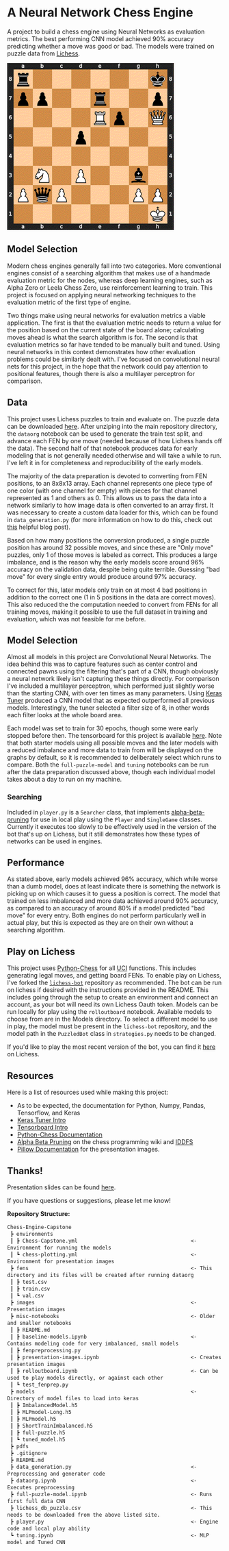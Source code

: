 # A Neural Network Chess Engine

A project to build a chess engine using Neural Networks as evaluation metrics. The best performing CNN model achieved 90% accuracy predicting whether a move was good or bad. The models were trained on puzzle data from [Lichess](https://lichess.org/).

![Board Channels](https://github.com/UpGoerFive/Chess-Engine-Capstone/blob/ea5ac1f8248a2cc16fac47ef1895d7b5b1d4ea9f/images/board_breakdown.gif)

## Model Selection

Modern chess engines generally fall into two categories. More conventional engines consist of a searching algorithm that makes use of a handmade evaluation metric for the nodes, whereas deep learning engines, such as Alpha Zero or Leela Chess Zero, use reinforcement learning to train. This project is focused on applying neural networking techniques to the evaluation metric of the first type of engine.

Two things make using neural networks for evaluation metrics a viable application. The first is that the evaluation metric needs to return a value for the position based on the current state of the board alone; calculating moves ahead is what the search algorithm is for. The second is that evaluation metrics so far have tended to be manually built and tuned. Using neural networks in this context demonstrates how other evaluation problems could be similarly dealt with. I've focused on convolutional neural nets for this project, in the hope that the network could pay attention to positional features, though there is also a multilayer perceptron for comparison.

## Data

This project uses Lichess puzzles to train and evaluate on. The puzzle data can be downloaded [here](https://database.lichess.org/#puzzles). After unziping into the main repository directory, the `dataorg` notebook can be used to generate the train test split, and advance each FEN by one move (needed because of how Lichess hands off the data). The second half of that notebook produces data for early modeling that is not generally needed otherwise and will take a while to run. I've left it in for completeness and reproducibility of the early models.

The majority of the data preparation is devoted to converting from FEN positions, to an 8x8x13 array. Each channel represents one piece type of one color (with one channel for empty) with pieces for that channel represented as 1 and others as 0. This allows us to pass the data into a network similarly to how image data is often converted to an array first. It was necessary to create a custom data loader for this, which can be found in `data_generation.py` (for more information on how to do this, check out [this](https://stanford.edu/~shervine/blog/keras-how-to-generate-data-on-the-fly) helpful blog post).

Based on how many positions the conversion produced, a single puzzle position has around 32 possible moves, and since these are "Only move" puzzles, only 1 of those moves is labeled as correct. This produces a large imbalance, and is the reason why the early models score around 96% accuracy on the validation data, despite being quite terrible. Guessing "bad move" for every single entry would produce around 97% accuracy.

To correct for this, later models only train on at most 4 bad positions in addition to the correct one (1 in 5 positions in the data are correct moves). This also reduced the the computation needed to convert from FENs for all training moves, making it possible to use the full dataset in training and evaluation, which was not feasible for me before.

## Model Selection

Almost all models in this project are Convolutional Neural Networks. The idea behind this was to capture features such as center control and connected pawns using the filtering that's part of a CNN, though obviously a neural network likely isn't capturing these things directly. For comparison I've included a multilayer perceptron, which performed just slightly worse than the starting CNN, with over ten times as many parameters. Using [Keras Tuner](https://www.tensorflow.org/tutorials/keras/keras_tuner) produced a CNN model that as expected outperformed all previous models. Interestingly, the tuner selected a filter size of 8, in other words each filter looks at the whole board area.

Each model was set to train for 30 epochs, though some were early stopped before then. The tensorboard for this project is available [here](https://tensorboard.dev/experiment/Ay6PmptxTvKgr5QtaNecQQ/#scalars). Note that both starter models using all possible moves and the later models with a reduced imbalance and more data to train from will be displayed on the graphs by default, so it is recommended to deliberately select which runs to compare. Both the `full-puzzle-model` and `tuning` notebooks can be run after the data preparation discussed above, though each individual model takes about a day to run on my machine.

### Searching

Included in `player.py` is a `Searcher` class, that implements [alpha-beta-pruning](https://en.wikipedia.org/wiki/Alpha%E2%80%93beta_pruning) for use in local play using the `Player` and `SingleGame` classes. Currently it executes too slowly to be effectively used in the version of the bot that's up on Lichess, but it still demonstrates how these types of networks can be used in engines.

## Performance

As stated above, early models achieved 96% accuracy, which while worse than a dumb model, does at least indicate there is something the network is picking up on which causes it to guess a position is correct. The model that trained on less imbalanced and more data achieved around 90% accuracy, as compared to an accuracy of around 80% if a model predicted "bad move" for every entry. Both engines do not perform particularly well in actual play, but this is expected as they are on their own without a searching algorithm.

## Play on Lichess

This project uses [Python-Chess](https://github.com/niklasf/python-chess) for all [UCI](https://backscattering.de/chess/uci/) functions. This includes generating legal moves, and getting board FENs. To enable play on Lichess, I've forked the [`lichess-bot`](https://github.com/UpGoerFive/lichess-bot) repository as recommended. The bot can be run on lichess if desired with the instructions provided in the README. This includes going through the setup to create an environment and connect an account, as your bot will need its own Lichess Oauth token. Models can be run locally for play using the `rolloutboard` notebook. Available models to choose from are in the Models directory. To select a different model to use in play, the model must be present in the `lichess-bot` repository, and the model path in the `PuzzledBot` class in `strategies.py` needs to be changed.

If you'd like to play the most recent version of the bot, you can find it [here](https://lichess.org/@/PuzzledBot) on Lichess.

## Resources

Here is a list of resources used while making this project:

- As to be expected, the documentation for Python, Numpy, Pandas, Tensorflow, and Keras
- [Keras Tuner Intro](https://keras.io/guides/keras_tuner/getting_started/)
- [Tensorboard Intro](https://www.tensorflow.org/tensorboard/get_started)
- [Python-Chess Documentation](https://python-chess.readthedocs.io/en/latest/)
- [Alpha Beta Pruning](https://www.chessprogramming.org/Alpha-Beta) on the chess programming wiki and [IDDFS](https://en.wikipedia.org/wiki/Iterative_deepening_depth-first_search)
- [Pillow Documentation](https://pillow.readthedocs.io/en/stable/) for the presentation images.

## Thanks!

Presentation slides can be found [here](https://www.canva.com/design/DAE54-TerF0/36Msz9xX1MZduSXrUSDRWw/view?utm_content=DAE54-TerF0&utm_campaign=designshare&utm_medium=link&utm_source=publishsharelink).

If you have questions or suggestions, please let me know!

**Repository Structure:**
```
Chess-Engine-Capstone
 ┣ environments
 ┃ ┣ Chess-Capstone.yml                                     <- Environment for running the models
 ┃ ┗ chess-plotting.yml                                     <- Environment for presentation images
 ┣ fens                                                     <- This directory and its files will be created after running dataorg
 ┃ ┣ test.csv
 ┃ ┣ train.csv
 ┃ ┗ val.csv
 ┣ images                                                   <- Presentation images
 ┣ misc-notebooks                                           <- Older and smaller notebooks
 ┃ ┣ README.md
 ┃ ┣ baseline-models.ipynb                                  <- Contains modeling code for very imbalanced, small models
 ┃ ┣ fenpreprocessing.py
 ┃ ┣ presentation-images.ipynb                              <- Creates presentation images
 ┃ ┣ rolloutboard.ipynb                                     <- Can be used to play models directly, or against each other
 ┃ ┗ test_fenprep.py
 ┣ models                                                   <- Directory of model files to load into keras
 ┃ ┣ ImbalancedModel.h5
 ┃ ┣ MLPmodel-Long.h5
 ┃ ┣ MLPmodel.h5
 ┃ ┣ ShortTrainImbalanced.h5
 ┃ ┣ full-puzzle.h5
 ┃ ┗ tuned_model.h5
 ┣ pdfs
 ┣ .gitignore
 ┣ README.md
 ┣ data_generation.py                                       <- Preprocessing and generator code
 ┣ dataorg.ipynb                                            <- Executes preprocessing
 ┣ full-puzzle-model.ipynb                                  <- Runs first full data CNN
 ┣ lichess_db_puzzle.csv                                    <- This needs to be downloaded from the above listed site.
 ┣ player.py                                                <- Engine code and local play ability
 ┗ tuning.ipynb                                             <- MLP model and Tuned CNN
 ```
